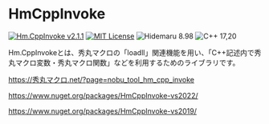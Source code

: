 # HmCppInvoke

[![Hm.CppInvoke v2.1.1](https://img.shields.io/badge/Hm.CppInvoke-v2.1.1-6479ff.svg)](https://github.com/komiyamma/hidemaru_cpp_invoke/releases)
[![MIT License](https://img.shields.io/badge/license-MIT-blue.svg?style=flat)](LICENSE)
![Hidemaru 8.98](https://img.shields.io/badge/Hidemaru-v8.73-6479ff.svg)
![C++ 17,20](https://img.shields.io/badge/C++-v17_|_v20-6479ff.svg?logo=Cplusplus&logoColor=white)

Hm.CppInvokeとは、秀丸マクロの「loadll」関連機能を用い、「C++記述内で秀丸マクロ変数・秀丸マクロ関数」などを利用するためのライブラリです。

https://秀丸マクロ.net/?page=nobu_tool_hm_cpp_invoke

https://www.nuget.org/packages/HmCppInvoke-vs2022/

https://www.nuget.org/packages/HmCppInvoke-vs2019/